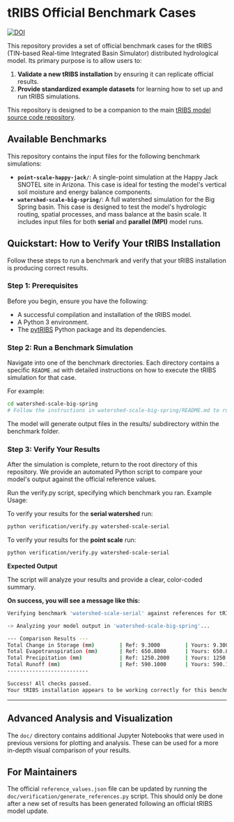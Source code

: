 # tRIBS Official Benchmark Cases

[![DOI](https://zenodo.org/badge/DOI/10.5281/zenodo.1234567.svg)](https://doi.org/10.5281/zenodo.17088973)

This repository provides a set of official benchmark cases for the tRIBS (TIN-based Real-time Integrated Basin Simulator) distributed hydrological model. Its primary purpose is to allow users to:

1.  **Validate a new tRIBS installation** by ensuring it can replicate official results.
2.  **Provide standardized example datasets** for learning how to set up and run tRIBS simulations.

This repository is designed to be a companion to the main [tRIBS model source code repository](https://github.com/tRIBS-Model/tRIBS).

## Available Benchmarks

This repository contains the input files for the following benchmark simulations:

*   **`point-scale-happy-jack/`**: A single-point simulation at the Happy Jack SNOTEL site in Arizona. This case is ideal for testing the model's vertical soil moisture and energy balance components.
*   **`watershed-scale-big-spring/`**: A full watershed simulation for the Big Spring basin. This case is designed to test the model's hydrologic routing, spatial processes, and mass balance at the basin scale. It includes input files for both **serial** and **parallel (MPI)** model runs.

## Quickstart: How to Verify Your tRIBS Installation

Follow these steps to run a benchmark and verify that your tRIBS installation is producing correct results.

### Step 1: Prerequisites

Before you begin, ensure you have the following:

*   A successful compilation and installation of the tRIBS model.
*   A Python 3 environment.
*   The [pytRIBS](https://github.com/tRIBS-Model/pytRIBS) Python package and its dependencies.

### Step 2: Run a Benchmark Simulation

Navigate into one of the benchmark directories. Each directory contains a specific `README.md` with detailed instructions on how to execute the tRIBS simulation for that case.

For example:
```bash
cd watershed-scale-big-spring
# Follow the instructions in watershed-scale-big-spring/README.md to run the model
```
The model will generate output files in the results/ subdirectory within the benchmark folder.

### Step 3: Verify Your Results

After the simulation is complete, return to the root directory of this repository. We provide an automated Python script to compare your model's output against the official reference values.

Run the verify.py script, specifying which benchmark you ran.
Example Usage:

To verify your results for the **serial watershed** run:
```bash
python verification/verify.py watershed-scale-serial
```
To verify your results for the **point scale** run:
```bash
python verification/verify.py watershed-scale-serial
```
**Expected Output**

The script will analyze your results and provide a clear, color-coded summary.

**On success, you will see a message like this:**
```bash
Verifying benchmark 'watershed-scale-serial' against references for tRIBS v5.3.0...

-> Analyzing your model output in 'watershed-scale-big-spring'...

--- Comparison Results ---
Total Change in Storage (mm)        | Ref: 9.3000        | Yours: 9.3000        | [PASS]
Total Evapotranspiration (mm)       | Ref: 650.8000      | Yours: 650.8000      | [PASS]
Total Precipitation (mm)            | Ref: 1250.2000     | Yours: 1250.2000     | [PASS]
Total Runoff (mm)                   | Ref: 590.1000      | Yours: 590.1000      | [PASS]
--------------------------

Success! All checks passed.
Your tRIBS installation appears to be working correctly for this benchmark.
```


---

## Advanced Analysis and Visualization

The `doc/` directory contains additional Jupyter Notebooks that were used in previous versions for plotting and analysis. These can be used for a more in-depth visual comparison of your results.

## For Maintainers

The official `reference_values.json` file can be updated by running the `doc/verification/generate_references.py` script. This should only be done after a new set of results has been generated following an official tRIBS model update.
